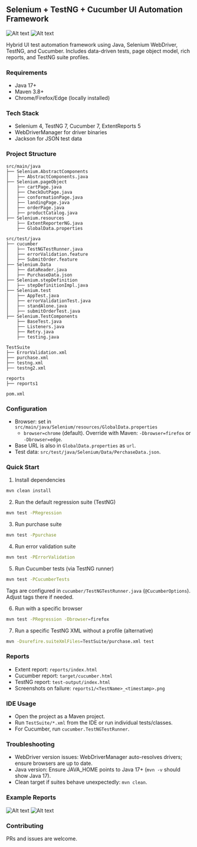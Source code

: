 
## Selenium + TestNG + Cucumber UI Automation Framework

![Alt text](Screenshot4.png)
![Alt text](Screenshot3.png)

Hybrid UI test automation framework using Java, Selenium WebDriver, TestNG, and Cucumber. Includes data-driven tests, page object model, rich reports, and TestNG suite profiles.

### Requirements
- Java 17+
- Maven 3.8+
- Chrome/Firefox/Edge (locally installed)

### Tech Stack
- Selenium 4, TestNG 7, Cucumber 7, ExtentReports 5
- WebDriverManager for driver binaries
- Jackson for JSON test data

### Project Structure
```plaintext
src/main/java
├── Selenium.AbstractComponents
│   ├── AbstractComponents.java
├── Selenium.pageObject
│   ├── cartPage.java
│   ├── CheckOutPage.java
│   ├── conformationPage.java
│   ├── landingPage.java
│   ├── orderPage.java
│   ├── productCatalog.java
├── Selenium.resources
    ├── ExtentReporterNG.java
    ├── GlobalData.properties

src/test/java
├── cucumber
│   ├── TestNGTestRunner.java
│   ├── errorValidation.feature
│   ├── SubmitOrder.feature
├── Selenium.Data
│   ├── dataReader.java
│   ├── PurchaseData.json
├── Selenium.stepDefinition
│   ├── stepDefinitionImpl.java
├── Selenium.test
│   ├── AppTest.java
│   ├── errorValidationTest.java
│   ├── standAlone.java
│   ├── submitOrderTest.java
├── Selenium.TestComponents
    ├── BaseTest.java
    ├── Listeners.java
    ├── Retry.java
    ├── testing.java

TestSuite
├── ErrorValidation.xml
├── purchase.xml
├── testng.xml
├── testng2.xml

reports
├── reports1

pom.xml
```

### Configuration
- Browser: set in `src/main/java/Selenium/resources/GlobalData.properties`
  - `browser=chrome` (default). Override with Maven: `-Dbrowser=firefox` or `-Dbrowser=edge`.
- Base URL is also in `GlobalData.properties` as `url`.
- Test data: `src/test/java/Selenium/Data/PerchaseData.json`.

### Quick Start
1) Install dependencies
```bash
mvn clean install
```

2) Run the default regression suite (TestNG)
```bash
mvn test -PRegression
```

3) Run purchase suite
```bash
mvn test -Ppurchase
```

4) Run error validation suite
```bash
mvn test -PErrorValidation
```

5) Run Cucumber tests (via TestNG runner)
```bash
mvn test -PCucumberTests
```
Tags are configured in `cucumber/TestNGTestRunner.java` (`@CucumberOptions`). Adjust tags there if needed.

6) Run with a specific browser
```bash
mvn test -PRegression -Dbrowser=firefox
```

7) Run a specific TestNG XML without a profile (alternative)
```bash
mvn -Dsurefire.suiteXmlFiles=TestSuite/purchase.xml test
```

### Reports
- Extent report: `reports/index.html`
- Cucumber report: `target/cucumber.html`
- TestNG report: `test-output/index.html`
- Screenshots on failure: `reports1/<TestName>_<timestamp>.png`

### IDE Usage
- Open the project as a Maven project.
- Run `TestSuite/*.xml` from the IDE or run individual tests/classes.
- For Cucumber, run `cucumber.TestNGTestRunner`.

### Troubleshooting
- WebDriver version issues: WebDriverManager auto-resolves drivers; ensure browsers are up to date.
- Java version: Ensure JAVA_HOME points to Java 17+ (`mvn -v` should show Java 17).
- Clean target if suites behave unexpectedly: `mvn clean`.

### Example Reports
![Alt text](Screenshot1.png)
![Alt text](Screenshot2.png)

### Contributing
PRs and issues are welcome.
